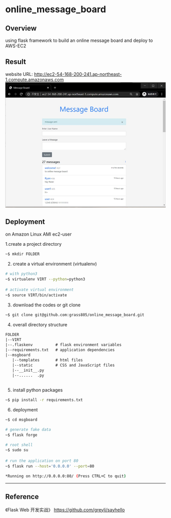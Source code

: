 # online_message_board

## Overview
using flask framework to build an online message board and deploy to AWS-EC2

## Result
website URL: http://ec2-54-168-200-241.ap-northeast-1.compute.amazonaws.com
![](https://github.com/grass805/online_message_board/blob/master/screeshot/screenshot1.jpg)

## Deployment
on Amazon Linux AMI ec2-user

1.create a project directory 
```bash
~$ mkdir FOLDER
```

2. create a virtual environment (virtualenv) 
```bash
# with python3
~$ virtualenv VIRT --python=python3

# activate virtual environment
~$ source VIRT/bin/activate
```

3. download the codes or git clone
```bash
~$ git clone git@github.com:grass805/online_message_board.git
```

4. overall directory structure
```
FOLDER
|--VIRT
|--.flaskenv          # flask environment variables
|--requirements.txt   # application dependencies
|--msgboard
   |--templates       # html files
   |--static          # CSS and JavaScript files
   |--__init__.py
   |--......  .py
   
```

5. install python packages
```bash
~$ pip install -r requirements.txt
```

6. deployment
```bash
~$ cd msgboard
```

```bash
# generate fake data
~$ flask forge
```

```bash
# root shell
~$ sudo su 

# run the application on port 80
~$ flask run --host='0.0.0.0' --port=80
```

```bash
*Running on http://0.0.0.0:80/ (Press CTRL+C to quit)
```





----------------------------------------------------------
## Reference

《Flask Web 开发实战》
https://github.com/greyli/sayhello










